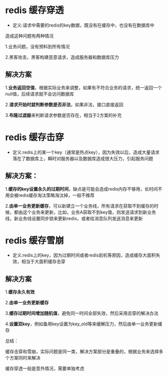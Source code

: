 # redis 缓存穿透

* 定义:请求中需要的redis的key数据，既没有在缓存中，也没有在数据库中

造成这种问题有两种情况

  1.业务问题，没有预料到所有情况

  2.黑客攻击，黑客构建恶意请求，造成服务器和数据库压力


## 解决方案
  1.**业务返回空值**，根据实际业务来调整，如果有不符合业务的请求，统一返回一个null值，后续请求就不会访问数据库

  2.**请求开始时就判断参数是否非法**，如果非法，接口直接返回

  3.**布隆过滤器**来判断请求参数是否存在，相当于2方案的补充


# redis 缓存击穿

* 定义:redis上的某一个key（通常是热点key），因为失效以后，造成大量请求落在了数据库上，瞬时对服务器以及数据库造成很大压力，引起服务问题

## 解决方案：
  1.**缓存的key设置永久的过期时间**，缺点是可能会造成redis内存不够用，长时间不用会被redis缓存淘汰策略淘汰掉，一般不推荐

  2.**由单一业务更新缓存**，可以新建立一个业务线，所有请求在获取不到缓存的时候，都由这个业务来更新，比如，业务A获取不到key值，则发送请求到新业务线，新业务线设置同步锁来更新redis，或者给消息队列发送消息来更新


# redis 缓存雪崩

* 定义:redis上的key，因为过期时间或者redis宕机等原因，造成缓存大面积失效，相当于大面积缓存击穿

## 解决方案
  1.**缓存永久有效**

  2.**由单一业务更新缓存**

  3.**缓存过期时间增加随机值**，避免同一时间全部失效，然后采用击穿的解决办法

  4.**设置双key**，例如备用key设置为key_old等来缓解压力，然后由单一业务更新缓存


总结：

  缓存击穿和雪崩，实际问题是同一类，解决方案部分是重叠的，根据业务来选择多个方案同时来解决
  
  缓存穿透一般是意外情况，需要单独考虑
  
  
  
